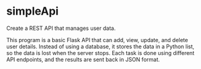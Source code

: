 # simpleApi
 Create a REST API that manages user data.

 This program is a basic Flask API that can add, view, update, and delete user details. 
 Instead of using a database, it stores the data in a Python list, so the data is lost when the server stops. 
 Each task is done using different API endpoints, and the results are sent back in JSON format. 

